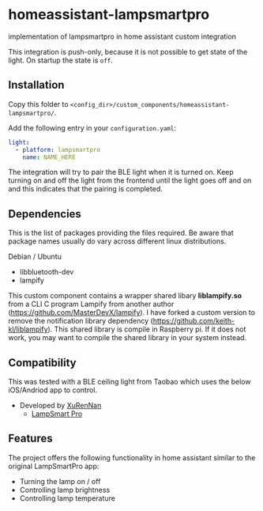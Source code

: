 # homeassistant-lampsmartpro
implementation of lampsmartpro in home assistant custom integration

This integration is push-only, because it is not possible to get state of the light. On startup the state is `off`.

## Installation

Copy this folder to `<config_dir>/custom_components/homeassistant-lampsmartpro/`.

Add the following entry in your `configuration.yaml`:

```yaml
light:
  - platform: lampsmartpro
    name: NAME_HERE
```

The integration will try to pair the BLE light when it is turned on. Keep turning on and off the light from the frontend until the light goes off and on and this indicates that the pairing is completed.

## Dependencies
This is the list of packages providing the files required. Be aware that package names usually do vary across different linux distributions.

Debian / Ubuntu

- libbluetooth-dev
- lampify

This custom component contains a wrapper shared libary **liblampify.so** from a CLI C program Lampify from another author (https://github.com/MasterDevX/lampify). I have forked a custom version to remove the notification library dependency (https://github.com/keith-kl/liblampify). This shared library is compile in Raspberry pi. If it does not work, you may want to compile the shared library in your system instead.

## Compatibility
This was tested with a BLE ceiling light from Taobao which uses the below iOS/Andriod app to control. 

- Developed by [XuRenNan](https://play.google.com/store/apps/developer?id=XuRenNan)
  - [LampSmart Pro](https://play.google.com/store/apps/details?id=com.jingyuan.lamp)
  
## Features
The project offers the following functionality in home assistant similar to the original LampSmartPro app:
- Turning the lamp on / off
- Controlling lamp brightness
- Controlling lamp temperature

